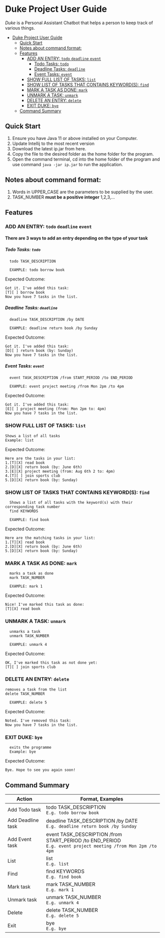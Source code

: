 # Duke Project User Guide

_Duke_ is a Personal Assistant Chatbot that helps a person to keep track of various things.

<!-- TOC -->
* [Duke Project User Guide](#duke-project-user-guide)
  * [Quick Start](#quick-start)
  * [Notes about command format:](#notes-about-command-format)
  * [Features](#features)
    * [ADD AN ENTRY: ```todo``` ```deadline``` ```event```](#add-an-entry-todo-deadline-event)
      * [Todo Tasks: ```todo```](#todo-tasks-todo)
      * [Deadline Tasks: ```deadline```](#deadline-tasks-deadline)
      * [Event Tasks: ```event```](#event-tasks-event)
    * [SHOW FULL LIST OF TASKS: ```list```](#show-full-list-of-tasks-list)
    * [SHOW LIST OF TASKS THAT CONTAINS KEYWORD(S): ```find```](#show-list-of-tasks-that-contains-keywords-find)
    * [MARK A TASK AS DONE: ```mark```](#mark-a-task-as-done-mark)
    * [UNMARK A TASK: ```unmark```](#unmark-a-task-unmark)
    * [DELETE AN ENTRY: ```delete```](#delete-an-entry-delete)
    * [EXIT DUKE: ```bye```](#exit-duke-bye)
  * [Command Summary](#command-summary)
<!-- TOC -->

## Quick Start

1. Ensure you have Java 11 or above installed on your Computer.
2. Update Intellij to the most recent version
3. Download the latest ip.jar from here.
4. Copy the file to the desired folder as the home folder for the program.
5. Open the command terminal, cd into the home folder of the program and use command ```java -jar ip.jar``` to run the application.


## Notes about command format:

1. Words in UPPER_CASE are the parameters to be supplied by the user.
2. TASK_NUMBER **must be a positive integer** 1,2,3,...

## Features
### ADD AN ENTRY: ```todo``` ```deadline``` ```event```

#### There are 3 ways to add an entry depending on the type of your task

##### Todo Tasks: ```todo```
      todo TASK_DESCRIPTION
      
      EXAMPLE: todo borrow book

Expected Outcome:<br/>

```Got it. I've added this task:``` <br/>
```[T][ ] borrow book``` <br/>
```Now you have 7 tasks in the list.```



##### Deadline Tasks: ```deadline```
      deadline TASK_DESCRIPTION /by DATE

      EXAMPLE: deadline return book /by Sunday

Expected Outcome:<br/>

```Got it. I've added this task:``` <br/>
```[D][ ] return book (by: Sunday)``` <br/>
```Now you have 7 tasks in the list.```

##### Event Tasks: ```event```
      event TASK_DESCRIPTION /from START_PERIOD /to END_PERIOD
      
      EXAMPLE: event project meeting /from Mon 2pm /to 4pm

Expected Outcome:<br/>

```Got it. I've added this task:``` <br/>
```[E][ ] project meeting (from: Mon 2pm to: 4pm)``` <br/>
```Now you have 7 tasks in the list.```


### SHOW FULL LIST OF TASKS: ```list```

    Shows a list of all tasks
    Example: list

Expected Outcome:<br/>

```Here are the tasks in your list:``` <br/>
```1.[T][X] read book```<br/>
```2.[D][X] return book (by: June 6th)```<br/>
```3.[E][X] project meeting (from: Aug 6th 2 to: 4pm)```<br/>
```4.[T][ ] join sports club```<br/>
```5.[D][X] return book (by: Sunday)```



### SHOW LIST OF TASKS THAT CONTAINS KEYWORD(S): ```find```
      Shows a list of all tasks with the keyword(s) with their corresponding task number
      find KEYWORDS

      EXAMPLE: find book

Expected Outcome:<br/>

```Here are the matching tasks in your list:```<br/>
```1.[T][X] read book```<br/>
```2.[D][X] return book (by: June 6th)```<br/>
```5.[D][X] return book (by: Sunday)```


### MARK A TASK AS DONE: ```mark```
      marks a task as done
      mark TASK_NUMBER
      
      EXAMPLE: mark 1

Expected Outcome:<br/>

```Nice! I've marked this task as done:```<br/>
```[T][X] read book```

### UNMARK A TASK: ```unmark```
      unmarks a task
      unmark TASK_NUMBER
      
      EXAMPLE: unmark 4

Expected Outcome:<br/>

```OK, I've marked this task as not done yet:```<br/>
```[T][ ] join sports club```

### DELETE AN ENTRY: ```delete```
    removes a task from the list
    delete TASK_NUMBER
      
      EXAMPLE: delete 5

Expected Outcome:<br/>

```Noted. I've removed this task:```<br/>
```Now you have 7 tasks in the list.```


### EXIT DUKE: ```bye```
      exits the programme
      Example: bye

Expected Outcome:<br/>

```Bye. Hope to see you again soon!```<br/>

## Command Summary

| Action            | Format, Examples                                                                                                      |
|-------------------|-----------------------------------------------------------------------------------------------------------------------|
| Add Todo task     | todo TASK_DESCRIPTION<br/>``` E.g. todo borrow book ```                                                               |
| Add Deadline task | deadline TASK_DESCRIPTION /by DATE<br/>``` E.g. deadline return book /by Sunday ```                                   |
| Add Event task    | event TASK_DESCRIPTION /from START_PERIOD /to END_PERIOD<br/>``` E.g. event project meeting /from Mon 2pm /to 4pm ``` |
| List              | list<br/>``` E.g. list ```                                                                                            |
| Find              | find KEYWORDS<br/>``` E.g. find book ```                                                                              |
| Mark task         | mark TASK_NUMBER<br/>``` E.g. mark 1 ```                                                                              |
| Unmark task       | unmark TASK_NUMBER<br/>``` E.g. unmark 4 ```                                                                          |
| Delete            | delete TASK_NUMBER<br/>``` E.g. delete 5 ```                                                                          |
| Exit              | bye<br/>``` E.g. bye ```                                                                                                 |










